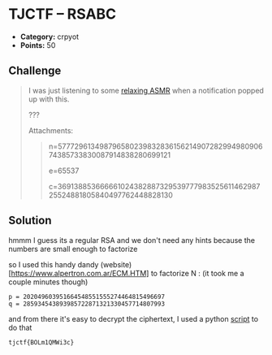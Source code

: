 # TJCTF – RSABC

* **Category:** crpyot
* **Points:** 50

## Challenge

> I was just listening to some [relaxing ASMR](https://youtu.be/J2g3lvNkAfI) when a notification popped up with this.
>
> ???
>
> Attachments:
> > n=57772961349879658023983283615621490728299498090674385733830087914838280699121
> >
> > e=65537
> >
> > c=36913885366666102438288732953977798352561146298725524881805840497762448828130

## Solution

hmmm I guess its a regular RSA and we don't need any hints because the numbers are small enough to factorize

so I used this handy dandy (website)[https://www.alpertron.com.ar/ECM.HTM] to factorize N : (it took me a couple minutes though)

```
p = 202049603951664548551555274464815496697
q = 285934543893985722871321330457714807993
```

and from there it's easy to decrypt the ciphertext, I used a python [script](https://github.com/0d12245589/CTF-writeups/raw/master/2020/TJCTF/crypto/rsabc/solve.py) to do that

```
tjctf{BOLm1QMWi3c}
```
